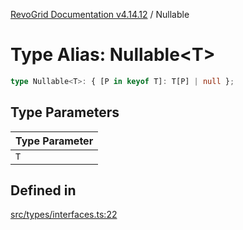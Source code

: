 [RevoGrid Documentation v4.14.12](README.md) / Nullable

# Type Alias: Nullable\<T\>

```ts
type Nullable<T>: { [P in keyof T]: T[P] | null };
```

## Type Parameters

| Type Parameter |
| ------ |
| `T` |

## Defined in

[src/types/interfaces.ts:22](https://github.com/revolist/revogrid/blob/ee1081dbd910f211c490863a4b642535e5dce01e/src/types/interfaces.ts#L22)
